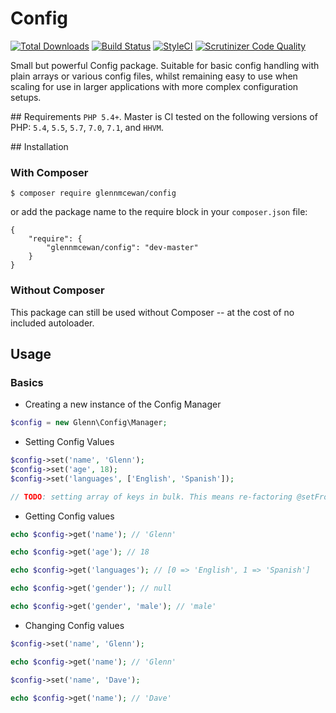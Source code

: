 # Config
[![Total Downloads](https://poser.pugx.org/glennmcewan/config/downloads)](https://packagist.org/packages/glennmcewan/config)
[![Build Status](https://travis-ci.org/glennmcewan/config.svg?branch=master)](https://travis-ci.org/glennmcewan/config)
[![StyleCI](https://styleci.io/repos/75986423/shield?style=flat)](https://styleci.io/repos/75986423)
[![Scrutinizer Code Quality](https://scrutinizer-ci.com/g/glennmcewan/config/badges/quality-score.png?b=master)](https://scrutinizer-ci.com/g/glennmcewan/config/?branch=master)

Small but powerful Config package. Suitable for basic config handling with plain arrays or various config files, whilst remaining easy to use when scaling for use in larger applications with more complex configuration setups.

## Requirements
`PHP 5.4+`. Master is CI tested on the following versions of PHP: `5.4`, `5.5`, `5.7`, `7.0`, `7.1`, and `HHVM`.

## Installation

### With Composer
```
$ composer require glennmcewan/config
```

or add the package name to the require block in your `composer.json` file:


```
{
	"require": {
		"glennmcewan/config": "dev-master"
	}
}
```


### Without Composer
This package can still be used without Composer -- at the cost of no included autoloader.

## Usage
### Basics
- Creating a new instance of the Config Manager

```php
$config = new Glenn\Config\Manager;

```

- Setting Config Values

```php
$config->set('name', 'Glenn');
$config->set('age', 18);
$config->set('languages', ['English', 'Spanish']);

// TODO: setting array of keys in bulk. This means re-factoring @setFromParser. It's a smelly method anyway, remove it and instead add a @setFromArray or something.

```

- Getting Config values

```php
echo $config->get('name'); // 'Glenn'

echo $config->get('age'); // 18

echo $config->get('languages'); // [0 => 'English', 1 => 'Spanish']

echo $config->get('gender'); // null

echo $config->get('gender', 'male'); // 'male'
```

- Changing Config values

```php
$config->set('name', 'Glenn');

echo $config->get('name'); // 'Glenn'

$config->set('name', 'Dave');

echo $config->get('name'); // 'Dave'
```
